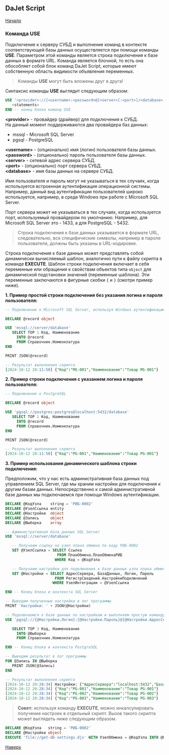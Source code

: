 ## DaJet Script

[Начало](https://github.com/zhichkin/dajet/tree/main/doc/dajet-script/README.md)

### Команда USE

Подключение к серверу СУБД и выполнение команд в контексте соответствующей базы данных осуществляется при помощи команды **USE**. Параметром этой команды является строка подключения к базе данных в формате URL. Команда является блочной, то есть она обособляет собой блок команд DaJet Script, которые имеют собственную область видимости объявления переменных.

> Команды **USE** могут быть вложены друг в друга!

Синтаксис команды **USE** выглядит следующим образом:

```SQL
USE '<provider>://[<username>:<password>@]<server>[:<port>]/<database>'
   <statements>
END -- конец блока команд USE
```
**\<provider\>** - провайдер (драйвер) для подключения к СУБД.<br>
На данный момент поддерживаются два провайдера баз данных:
- mssql - Microsoft SQL Server
- pgsql - PostgreSQL

**\<username\>** - (опционально) имя (логин) пользователя базы данных.<br>
**\<password\>** - (опционально) пароль пользователя базы данных.<br>
**\<server\>** - сетевой адрес сервера СУБД.<br>
**\<port\>** - (опционально) порт сервера СУБД.<br>
**\<database\>** - имя базы данных на сервере СУБД.

Имя пользователя и пароль могут не указываться в тех случаях, когда используется встроенная аутентификация операционной системы. Например, данный вид аутентификации пользователей широко используется, например, в среде Windows при работе с Microsoft SQL Server.

Порт сервера может не указываться в тех случаях, когда используется порт, используемый провайдером по умолчанию. Например, для Microsoft SQL Server это - 1433, а для PostgreSQL - 5432.

> Строка подключения к базе данных указывается в формате URL, следовательно, все специфические символы, например в пароле пользователя, должны быть указаны в URL-кодировке.

Строка подключения к базе данных может представлять собой динамически вычисляемый шаблон, аналогично пути к файлу скрипта в команде **EXECUTE**. Шаблон строки подключения включает в себя переменные или обращения к свойствам объектов типа ```object``` для динамической подстановки значений (переменные шаблона). Эти переменные заключаются в фигурные скобки ```{``` и ```}``` (смотри пример ниже).

**1. Пример простой строки подключения без указания логина и пароля пользователя:**
```SQL
-- Подключение к Microsoft SQL Server, используя Windows аутентификацию

DECLARE @record object

USE 'mssql://server/database'
   SELECT TOP 1 Код, Наименование
     INTO @record
     FROM Справочник.Номенклатура
END

PRINT JSON(@record)

-- Результат выполнения скрипта
[2024-10-12 20:11:50] {"Код":"MS-001","Наименование":"Товар MS-001"}
```

**2. Пример строки подключения c указанием логина и пароля пользователя:**
```SQL
-- Подключение к PostgreSQL

DECLARE @record object

USE 'pgsql://postgres:postgres@localhost:5432/database'
   SELECT TOP 1 Код, Наименование
     INTO @record
     FROM Справочник.Номенклатура
END

PRINT JSON(@record)

-- Результат выполнения скрипта
[2024-10-12 20:11:50] {"Код":"PG-001","Наименование":"Товар PG-001"}
```

**3. Пример использования динамического шаблона строки подключения:**

Предположим, что у нас есть административная база данных под управлением SQL Server, где мы храним настройки для подключения к другим базам данных. Непосредственно к самой административной базе данных мы подключаемся при помощи Windows аутентификации.

```SQL
DECLARE @КодУзла    string = 'РИБ-0002'
DECLARE @УзелСсылка entity
DECLARE @Настройки  object
DECLARE @Запись     object
DECLARE @Выборка    array

-- Административная база данных SQL Server
USE 'mssql://server/database'

   -- Получаем ссылку на узел плана обмена по коду РИБ-0002
   SET @УзелСсылка = SELECT Ссылка
                       FROM ПланОбмена.ПланОбменаРИБ
                      WHERE Код = @КодУзла

   -- Получаем настройки для подключения к базе данных узла плана обмена
   SET @Настройки = SELECT АдресСервера, БазаДанных, Логин, Пароль
                      FROM РегистрСведений.НастройкиПодключений
                     WHERE УзелИнтеграции = @УзелСсылка

END -- Конец блока и контекста SQL Server

-- Выводим полученные настройки в лог программы
PRINT 'Настройки: ' + JSON(@Настройки)

-- Подключаемся к базе данных по настройкам и выполняем простую команду выборки данных
USE 'pgsql://{@Настройки.Логин}:{@Настройки.Пароль}@{@Настройки.АдресСервера}/{@Настройки.БазаДанных}'

   SELECT TOP 3 Код, Наименование
     INTO @Выборка
     FROM Справочник.Номенклатура

END -- Конец блока и контекста PostgreSQL

-- Выводим результат в лог программы
FOR @Запись IN @Выборка
   PRINT JSON(@Запись)
END

-- Результат выполнения скрипта
[2024-10-12 20:28:34] Настройки: {"АдресСервера":"localhost:5432","БазаДанных":"database","Логин":"postgres","Пароль":"postgres"}
[2024-10-12 20:28:34] {"Код":"PG-001","Наименование":"Товар PG-001"}
[2024-10-12 20:28:34] {"Код":"PG-002","Наименование":"Товар PG-002"}
[2024-10-12 20:28:34] {"Код":"PG-003","Наименование":"Товар PG-003"}
```

> **Совет:** используя команду **EXECUTE**, можно инкапсулировать получение настроек в отдельный скрипт. Вызов такого скрипта может выглядеть ниже следующим образом.

```SQL
DECLARE @КодУзла   string = 'РИБ-0002'
DECLARE @Настройки object
EXECUTE 'file://get-db-settings.djs' WITH УзелОбмена = @КодУзла INTO @Настройки
```

[Наверх](#команда-use)

